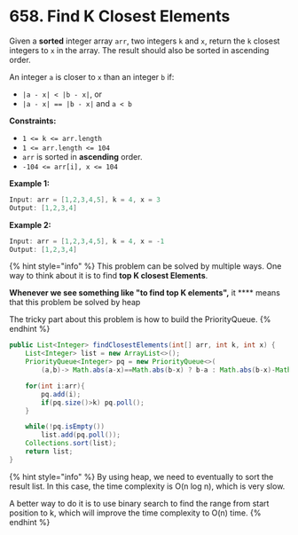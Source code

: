 # 658. Find K Closest Elements

Given a **sorted** integer array `arr`, two integers `k` and `x`, return the `k` closest integers to `x` in the array. The result should also be sorted in ascending order.

An integer `a` is closer to `x` than an integer `b` if:

* `|a - x| < |b - x|`, or
* `|a - x| == |b - x|` and `a < b`

**Constraints:**

* `1 <= k <= arr.length`
* `1 <= arr.length <= 104`
* `arr` is sorted in **ascending** order.
* `-104 <= arr[i], x <= 104`

**Example 1:**

```java
Input: arr = [1,2,3,4,5], k = 4, x = 3
Output: [1,2,3,4]
```

**Example 2:**

```java
Input: arr = [1,2,3,4,5], k = 4, x = -1
Output: [1,2,3,4]
```

{% hint style="info" %}
This problem can be solved by multiple ways. One way to think about it is to find **top K closest Elements**.

**Whenever we see something like "to find top K elements",** it **** means that this problem be solved by heap

The tricky part about this problem is how to build the PriorityQueue.
{% endhint %}

```java
public List<Integer> findClosestElements(int[] arr, int k, int x) {
    List<Integer> list = new ArrayList<>();
    PriorityQueue<Integer> pq = new PriorityQueue<>(
        (a,b)-> Math.abs(a-x)==Math.abs(b-x) ? b-a : Math.abs(b-x)-Math.abs(a-x));

    for(int i:arr){
        pq.add(i);
        if(pq.size()>k) pq.poll();
    }

    while(!pq.isEmpty())
        list.add(pq.poll());
    Collections.sort(list);
    return list;
}
```

{% hint style="info" %}
By using heap, we need to eventually to sort the result list. In this case, the time complexity is O(n log n), which is very slow.

A better way to do it is to use binary search to find the range from start position to k, which will improve the time complexity to O(n) time.
{% endhint %}

